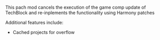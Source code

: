 This pach mod cancels the execution of the game comp update of TechBlock and re-inplements the functionality using Harmony patches

Additional features include:
- Cached projects for overflow
